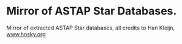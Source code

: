 # Mirror of ASTAP Star Databases.
Mirror of extracted ASTAP Star databases, all credits to Han Kleijn, www.hnsky.org
